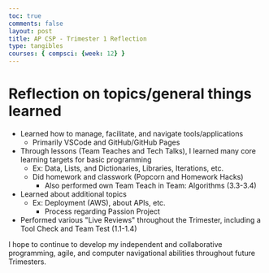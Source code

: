 ```yaml
---
toc: true
comments: false
layout: post
title: AP CSP - Trimester 1 Reflection
type: tangibles
courses: { compsci: {week: 12} }
---
```


# Reflection on topics/general things learned
- Learned how to manage, facilitate, and navigate tools/applications
    - Primarily VSCode and GitHub/GitHub Pages
- Through lessons (Team Teaches and Tech Talks), I learned many core learning targets for basic programming
    - Ex: Data, Lists, and Dictionaries, Libraries, Iterations, etc.
    - Did homework and classwork (Popcorn and Homework Hacks)
        - Also performed own Team Teach in Team: Algorithms (3.3-3.4)
- Learned about additional topics
    - Ex: Deployment (AWS), about APIs, etc.
        - Process regarding Passion Project
- Performed various "Live Reviews" throughout the Trimester, including a Tool Check and Team Test (1.1-1.4)

I hope to continue to develop my independent and collaborative programming, agile, and computer navigational abilities throughout future Trimesters.
